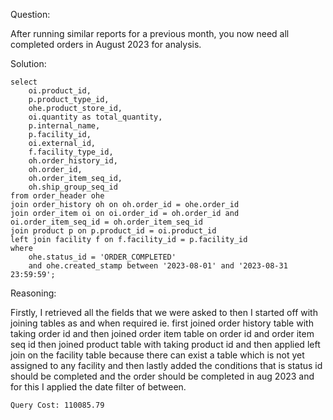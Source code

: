 Question:

After running similar reports for a previous month, you now need all completed orders in August 2023 for analysis.

Solution:

```
select
    oi.product_id,
    p.product_type_id,
    ohe.product_store_id,
    oi.quantity as total_quantity,
    p.internal_name,
    p.facility_id,
    oi.external_id,
    f.facility_type_id,
    oh.order_history_id,
    oh.order_id,
    oh.order_item_seq_id,
    oh.ship_group_seq_id
from order_header ohe
join order_history oh on oh.order_id = ohe.order_id
join order_item oi on oi.order_id = oh.order_id and oi.order_item_seq_id = oh.order_item_seq_id 
join product p on p.product_id = oi.product_id
left join facility f on f.facility_id = p.facility_id
where
    ohe.status_id = 'ORDER_COMPLETED' 
    and ohe.created_stamp between '2023-08-01' and '2023-08-31 23:59:59';
```

Reasoning:

Firstly, I retrieved all the fields that we were asked to then I started off with joining tables as and when required ie. first joined order history table with taking order id and 
then joined order item table on order id and order item seq id then joined product table with taking product id and then applied left join on the facility table because there can exist a table which is not yet assigned to any facility and then lastly added the conditions that is status id should be completed and the order should be completed in aug 2023 and for this
I applied the date filter of between.

```
Query Cost: 110085.79
```
